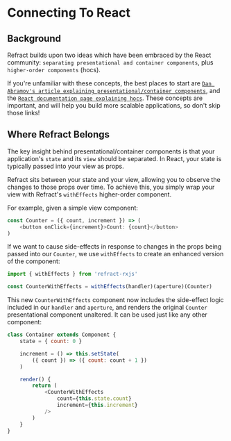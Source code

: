 # Connecting To React

## Background

Refract builds upon two ideas which have been embraced by the React community: `separating presentational and container components`, plus `higher-order components` (hocs).

If you're unfamiliar with these concepts, the best places to start are [`Dan Abramov's article explaining presentational/container components`](https://medium.com/@dan_abramov/smart-and-dumb-components-7ca2f9a7c7d0), and the [`React documentation page explaining hocs`](https://reactjs.org/docs/higher-order-components.html). These concepts are important, and will help you build more scalable applications, so don't skip those links!

## Where Refract Belongs

The key insight behind presentational/container components is that your application's `state` and its `view` should be separated. In React, your state is typically passed into your view as props.

Refract sits between your state and your view, allowing you to observe the changes to those props over time. To achieve this, you simply wrap your view with Refract's `withEffects` higher-order component.

For example, given a simple view component:

```js
const Counter = ({ count, increment }) => (
    <button onClick={increment}>Count: {count}</button>
)
```

If we want to cause side-effects in response to changes in the props being passed into our `Counter`, we use `withEffects` to create an enhanced version of the component:

```js
import { withEffects } from 'refract-rxjs'

const CounterWithEffects = withEffects(handler)(aperture)(Counter)
```

This new `CounterWithEffects` component now includes the side-effect logic included in our `handler` and `aperture`, and renders the original `Counter` presentational component unaltered. It can be used just like any other component:

```js
class Container extends Component {
    state = { count: 0 }

    increment = () => this.setState(
        ({ count }) => ({ count: count + 1 })
    )

    render() {
        return (
            <CounterWithEffects
                count={this.state.count}
                increment={this.increment}
            />
        )
    }
}
```
